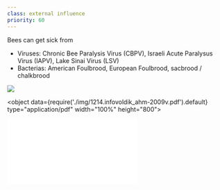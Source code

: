 ```yaml
---
class: external influence
priority: 60
---
```

Bees can get sick from
- Viruses: Chronic Bee Paralysis Virus (CBPV), Israeli Acute Paralysus Virus (IAPV), Lake Sinai Virus (LSV)
- Bacterias: American Foulbrood, European Foulbrood, sacbrood / chalkbrood

![](img/Screenshot%202024-11-09%20at%2012.48.14.png)

<object data={require('./img/1214.infovoldik_ahm-2009v.pdf').default} type="application/pdf" width="100%" height="800"></object>

![](img/1214.infovoldik_ahm-2009v.pdf)